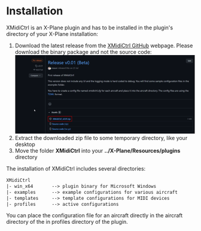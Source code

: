 # Installation

XMidiCtrl is an X-Plane plugin and has to be installed in the plugin's directory of your X-Plane installation:

1. Download the latest release from the [XMidiCtrl GitHub](https://github.com/mauer/xmidictrl/releases) webpage. Please download the binary package and not the source code:
   ![Release Download](assets/github_release_download.png)
2. Extract the downloaded zip file to some temporary directory, like your desktop
3. Move the folder **XMidiCtrl** into your **../X-Plane/Resources/plugins** directory

The installation of XMidiCtrl includes several directories:

```
XMidiCtrl
|- win_x64       --> plugin binary for Microsoft Windows
|- examples      --> example configurations for various aircraft
|- templates     --> template configurations for MIDI devices
|- profiles      --> active configurations
```

You can place the configuration file for an aircraft directly in the aircraft directory of the in profiles directory of the plugin.